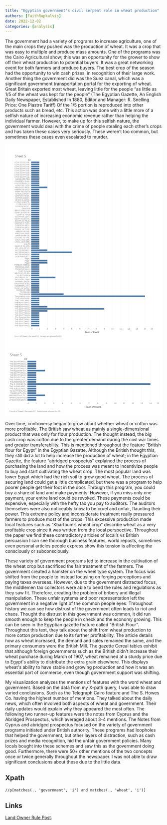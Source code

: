 ```yaml
---
title: "Egyptian government's civil serpent role in wheat production"
authors: [FaithRupkalvis]
date: 2022-12-02
categories: [analysis]
---
```

The government had a variety of programs to increase agriculture, one of the main crops they pushed was the production of wheat. It was a crop that was easy to multiple and produce mass amounts. One of the programs was the Cairo Agricultural show; this was an opportunity for the grower to show off their wheat production to potential buyers. It was a great networking event for both farmers and produce buyers. The best crop of the season had the opportunity to win cash prizes, in recognition of their large work. Another thing the government did was the Suez canal, which was a significant government transportation portal for the exporting of wheat. Great Britain exported most wheat, leaving little for the people “as little as 1/5 of the wheat was kept for the people” (The Egyptian Gazette, An English Daily Newspaper, Established In 1880, Editor and Manager: R. Snelling Price: One Piastre Tariff) Of the 1/5 portion is reproduced into other products such as bread, etc. This action was done with a little more of a selfish nature of increasing economic revenue rather than helping the individual farmer. However, to make up for this selfish nature, the government would deal with the crime of people stealing each other’s crops and has taken these cases very seriously. These weren’t too common, but sometimes these cases even escalated to murder.

![0003](0003.jpg)
![0004](0004.jpg)

Over time, controversy began to grow about whether wheat or cotton was more profitable. The British saw wheat as mainly a single-dimensional product that was only for flour production. The thought instead, the big cash crop was cotton due to the greater demand during the civil war times and greater transferability. This is mentioned throughout the feature “British flour for Egypt” in the Egyptian Gazette. Although the British thought this, they still did a lot to help increase the production of wheat; in the Egyptian Gazette, the feature “abridged prospectus” explained the process of purchasing the land and how the process was meant to incentivize people to buy and start cultivating the wheat crop. The most popular land was lower Egypt which had the rich soil to grow good wheat. The process of securing land could get a little complicated, but there was a program to help poorer people get their foot in the door. Through this program, you could buy a share of land and make payments. However, if you miss only one payment, your entire land could be revoked. These payments could be expensive, especially with the hefty tax you pay to auditors. The auditors themselves were also noticeably know to be cruel and unfair, flaunting their power. This extreme policy and inconsiderate treatment really pressured farmers to produce most of the crops. This excessive production made local features such as “Khartoum’s wheat crop” describe wheat as a very profitable crop since it was written from the local perspective. Throughout the paper we find these contradictory articles of local’s vs British persuasion I can see thorough business features, world reposts, sometimes even personal articles people express show this tension is affecting the consciously or subconsciously.

These variety of government programs led to increase in the cultivation of the wheat crop but sacrificed the fair treatment of the farmers. The government created a hamster on the wheel type system. The focus was shifted from the people to instead focusing on forging perceptions and paying taxes overseas. However, due to the government distracted focus, the middlemen tax collectors were able to bend the rules and regulations as they saw fit. Therefore, creating the problem of bribery and illegal manipulation. These unfair systems and poor representation left the government in a negative light of the common people eyes. Throughout history we can see how distrust of the government often leads to riot and chaos. Thought the distrust in this government was common, it did run smooth enough to keep the people in check and the economy growing. This can be seen in the Egyptian gazette feature called "British Flour". Throughout this text, they talk about the shift from wheat production to more cotton production due to its further profitability. The article details how as wheat increased, the demand and sales remained the same, and the primary consumers were the British Mill. The gazette Cereal tables exhibit that although foreign governments such as the British didn't increase their wheat purchase during March of 1907, wheat remained at a sturdy price due to Egypt's ability to distribute the extra grain elsewhere. This displays wheat's ability to have stable and growing production and how it was an essential part of commerce, even though government support was shifting.

My visualization analyzes the mentions of features with the word wheat and government. Based on the data from my X-path query, I was able to draw varied conclusions. Such as the Telegraph Cairo feature and The S. Howes Co. having the highest number of mentions. They talked about the daily news, which often involved both aspects of wheat and government. Their daily updates would explain why they appeared the most often. The following two runner-up features were the notes from Cyprus and the Abridged Prospectus, which averaged about 3-4 mentions. The Notes from Cyprus and abridged prospectus focused on the variety of government programs initiated under British authority. These programs had loopholes that helped the government, but other layers of distraction, such as cash prizes and media recognition, hid the unfair government policies. Many locals bought into these schemes and saw this as the government doing good. Furthermore, there were 50+ other mentions of the two concepts once or twice generally throughout the newspaper. I was not able to draw significant conclusions about these due to the little data.

## Xpath
`//p[matches(., 'government', 'i') and matches(., 'wheat', 'i')]`

## Links
[Land Owner Rule Post](https://dig-eg-gaz.github.io/post/2021-analysis-barry/).
